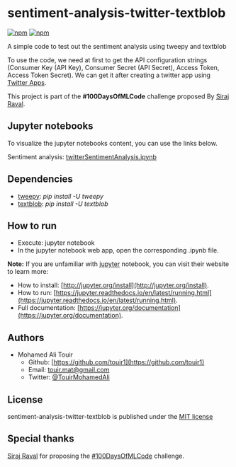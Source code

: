 # sentiment-analysis-twitter-textblob
[![npm](https://img.shields.io/badge/langage-Python-blue.svg?style=flat-square)](https://www.python.org/) [![npm](https://img.shields.io/npm/l/date-2.svg?style=flat-square)](https://github.com/touir1/sentiment-analysis-twitter-textblob/blob/master/LICENSE)

A simple code to test out the sentiment analysis using tweepy and textblob

To use the code, we need at first to get the API configuration strings (Consumer Key (API Key), Consumer Secret (API Secret), Access Token, Access Token Secret). We can get it after creating a twitter app using [Twitter Apps](https://apps.twitter.com/).

This project is part of the <b>#100DaysOfMLCode</b> challenge proposed By [Siraj Raval](https://twitter.com/sirajraval).

## Jupyter notebooks ##
To visualize the jupyter notebooks content, you can use the links below.

Sentiment analysis: [twitterSentimentAnalysis.ipynb](http://nbviewer.jupyter.org/github/touir1/sentiment-analysis-twitter-textblob/blob/master/twitterSentimentAnalysis.ipynb)

## Dependencies ##
* [tweepy](http://www.tweepy.org/): _pip install -U tweepy_
* [textblob](https://textblob.readthedocs.io/en/dev/): _pip install -U textblob_

## How to run ##
* Execute: jupyter notebook
* In the jupyter notebook web app, open the corresponding .ipynb file.

<b>Note:</b> If you are unfamiliar with [jupyter](http://jupyter.org/) notebook, you can visit their website to learn more:
* How to install: [http://jupyter.org/install](http://jupyter.org/install).
* How to run: [https://jupyter.readthedocs.io/en/latest/running.html](https://jupyter.readthedocs.io/en/latest/running.html).
* Full documentation: [https://jupyter.org/documentation](https://jupyter.org/documentation).

## Authors ##

* Mohamed Ali Touir
  * Github: [https://github.com/touir1](https://github.com/touir1)
  * Email: [touir.mat@gmail.com](mailto:touir.mat@gmail.com)
  * Twitter: [@TouirMohamedAli](https://twitter.com/TouirMohamedAli)

## License ##

sentiment-analysis-twitter-textblob is published under the [MIT license](http://www.opensource.org/licenses/mit-license)

## Special thanks ##

[Siraj Raval](https://twitter.com/sirajraval) for proposing the [#100DaysOfMLCode](https://twitter.com/search?q=%23100DaysOfMLCode&src=tyah) challenge.
